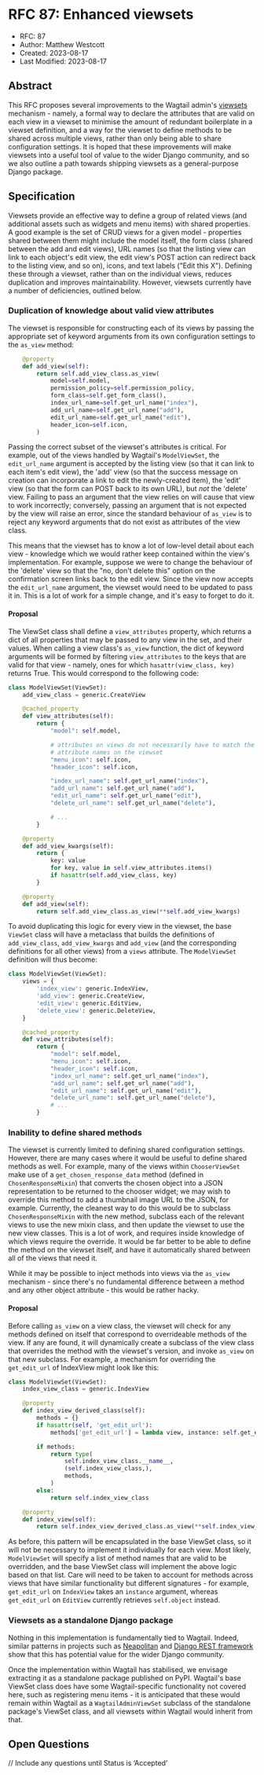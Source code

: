 # RFC 87: Enhanced viewsets

* RFC: 87
* Author: Matthew Westcott
* Created: 2023-08-17
* Last Modified: 2023-08-17

## Abstract

This RFC proposes several improvements to the Wagtail admin's [viewsets](https://docs.wagtail.org/en/stable/reference/viewsets.html) mechanism - namely, a formal way to declare the attributes that are valid on each view in a viewset to minimise the amount of redundant boilerplate in a viewset definition, and a way for the viewset to define methods to be shared across multiple views, rather than only being able to share configuration settings. It is hoped that these improvements will make viewsets into a useful tool of value to the wider Django community, and so we also outline a path towards shipping viewsets as a general-purpose Django package.

## Specification

Viewsets provide an effective way to define a group of related views (and additional assets such as widgets and menu items) with shared properties. A good example is the set of CRUD views for a given model - properties shared between them might include the model itself, the form class (shared between the add and edit views), URL names (so that the listing view can link to each object's edit view, the edit view's POST action can redirect back to the listing view, and so on), icons, and text labels ("Edit this X"). Defining these through a viewset, rather than on the individual views, reduces duplication and improves maintainability. However, viewsets currently have a number of deficiencies, outlined below.

### Duplication of knowledge about valid view attributes

The viewset is responsible for constructing each of its views by passing the appropriate set of keyword arguments from its own configuration settings to the `as_view` method:

```python
    @property
    def add_view(self):
        return self.add_view_class.as_view(
            model=self.model,
            permission_policy=self.permission_policy,
            form_class=self.get_form_class(),
            index_url_name=self.get_url_name("index"),
            add_url_name=self.get_url_name("add"),
            edit_url_name=self.get_url_name("edit"),
            header_icon=self.icon,
        )
```

Passing the correct subset of the viewset's attributes is critical. For example, out of the views handled by Wagtail's `ModelViewSet`, the `edit_url_name` argument is accepted by the listing view (so that it can link to each item's edit view), the 'add' view (so that the success message on creation can incorporate a link to edit the newly-created item), the 'edit' view (so that the form can POST back to its own URL), but _not_ the 'delete' view. Failing to pass an argument that the view relies on will cause that view to work incorrectly; conversely, passing an argument that is not expected by the view will raise an error, since the standard behaviour of `as_view` is to reject any keyword arguments that do not exist as attributes of the view class.

This means that the viewset has to know a lot of low-level detail about each view - knowledge which we would rather keep contained within the view's implementation. For example, suppose we were to change the behaviour of the 'delete' view so that the "no, don't delete this" option on the confirmation screen links back to the edit view. Since the view now accepts the `edit_url_name` argument, the viewset would need to be updated to pass it in. This is a lot of work for a simple change, and it's easy to forget to do it.

#### Proposal

The ViewSet class shall define a `view_attributes` property, which returns a dict of all properties that may be passed to any view in the set, and their values. When calling a view class's `as_view` function, the dict of keyword arguments will be formed by filtering `view_attributes` to the keys that are valid for that view - namely, ones for which `hasattr(view_class, key)` returns True. This would correspond to the following code:

```python
class ModelViewSet(ViewSet):
    add_view_class = generic.CreateView

    @cached_property
    def view_attributes(self):
        return {
            "model": self.model,

            # attributes on views do not necessarily have to match the
            # attribute names on the viewset
            "menu_icon": self.icon,
            "header_icon": self.icon,

            "index_url_name": self.get_url_name("index"),
            "add_url_name": self.get_url_name("add"),
            "edit_url_name": self.get_url_name("edit"),
            "delete_url_name": self.get_url_name("delete"),

            # ...
        }

    @property
    def add_view_kwargs(self):
        return {
            key: value
            for key, value in self.view_attributes.items()
            if hasattr(self.add_view_class, key)
        }

    @property
    def add_view(self):
        return self.add_view_class.as_view(**self.add_view_kwargs)
```

To avoid duplicating this logic for every view in the viewset, the base `ViewSet` class will have a metaclass that builds the definitions of `add_view_class`, `add_view_kwargs` and `add_view` (and the corresponding definitions for all other views) from a `views` attribute. The `ModelViewSet` definition will thus become:

```python
class ModelViewSet(ViewSet):
    views = {
        'index_view': generic.IndexView,
        'add_view': generic.CreateView,
        'edit_view': generic.EditView,
        'delete_view': generic.DeleteView,
    }

    @cached_property
    def view_attributes(self):
        return {
            "model": self.model,
            "menu_icon": self.icon,
            "header_icon": self.icon,
            "index_url_name": self.get_url_name("index"),
            "add_url_name": self.get_url_name("add"),
            "edit_url_name": self.get_url_name("edit"),
            "delete_url_name": self.get_url_name("delete"),
            # ...
        }
```

### Inability to define shared methods

The viewset is currently limited to defining shared configuration settings. However, there are many cases where it would be useful to define shared methods as well. For example, many of the views within `ChooserViewSet` make use of a `get_chosen_response_data` method (defined in `ChosenResponseMixin`) that converts the chosen object into a JSON representation to be returned to the chooser widget; we may wish to override this method to add a thumbnail image URL to the JSON, for example. Currently, the cleanest way to do this would be to subclass `ChosenResponseMixin` with the new method, subclass each of the relevant views to use the new mixin class, and then update the viewset to use the new view classes. This is a lot of work, and requires inside knowledge of which views require the override. It would be far better to be able to define the method on the viewset itself, and have it automatically shared between all of the views that need it.

While it may be possible to inject methods into views via the `as_view` mechanism - since there's no fundamental difference between a method and any other object attribute - this would be rather hacky.

#### Proposal

Before calling `as_view` on a view class, the viewset will check for any methods defined on itself that correspond to overrideable methods of the view. If any are found, it will dynamically create a subclass of the view class that overrides the method with the viewset's version, and invoke `as_view` on that new subclass. For example, a mechanism for overriding the `get_edit_url` of IndexView might look like this:

```python
class ModelViewSet(ViewSet):
    index_view_class = generic.IndexView

    @property
    def index_view_derived_class(self):
        methods = {}
        if hasattr(self, 'get_edit_url'):
            methods['get_edit_url'] = lambda view, instance: self.get_edit_url(instance)

        if methods:
            return type(
                self.index_view_class.__name__,
                (self.index_view_class,),
                methods,
            )
        else:
            return self.index_view_class

    @property
    def index_view(self):
        return self.index_view_derived_class.as_view(**self.index_view_kwargs)
```

As before, this pattern will be encapsulated in the base ViewSet class, so it will not be necessary to implement it individually for each view. Most likely, `ModelViewSet` will specify a list of method names that are valid to be overridden, and the base ViewSet class will implement the above logic based on that list. Care will need to be taken to account for methods across views that have similar functionality but different signatures - for example, `get_edit_url` on `IndexView` takes an `instance` argument, whereas `get_edit_url` on `EditView` currently retrieves `self.object` instead.

### Viewsets as a standalone Django package

Nothing in this implementation is fundamentally tied to Wagtail. Indeed, similar patterns in projects such as [Neapolitan](https://noumenal.es/neapolitan/) and [Django REST framework](https://www.django-rest-framework.org/api-guide/viewsets/) show that this has potential value for the wider Django community.

Once the implementation within Wagtail has stabilised, we envisage extracting it as a standalone package published on PyPI. Wagtail's base ViewSet class does have some Wagtail-specific functionality not covered here, such as registering menu items - it is anticipated that these would remain within Wagtail as a `WagtailAdminViewSet` subclass of the standalone package's ViewSet class, and all viewsets within Wagtail would inherit from that.

## Open Questions

// Include any questions until Status is ‘Accepted’
